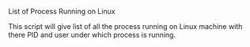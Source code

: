 List of Process Running on Linux

This script will give list of all the process running on Linux machine with there PID and user under which process is running.